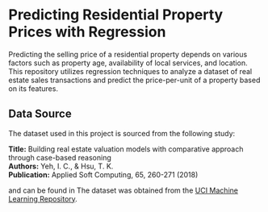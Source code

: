 # Predicting Residential Property Prices with Regression

Predicting the selling price of a residential property depends on various factors such as property age, availability of local services, and location. This repository utilizes regression techniques to analyze a dataset of real estate sales transactions and predict the price-per-unit of a property based on its features.

## Data Source

The dataset used in this project is sourced from the following study:

**Title:** Building real estate valuation models with comparative approach through case-based reasoning  
**Authors:** Yeh, I. C., & Hsu, T. K.  
**Publication:** Applied Soft Computing, 65, 260-271 (2018)

and can be found in The dataset was obtained from the [UCI Machine Learning Repository](https://archive.ics.uci.edu/).
